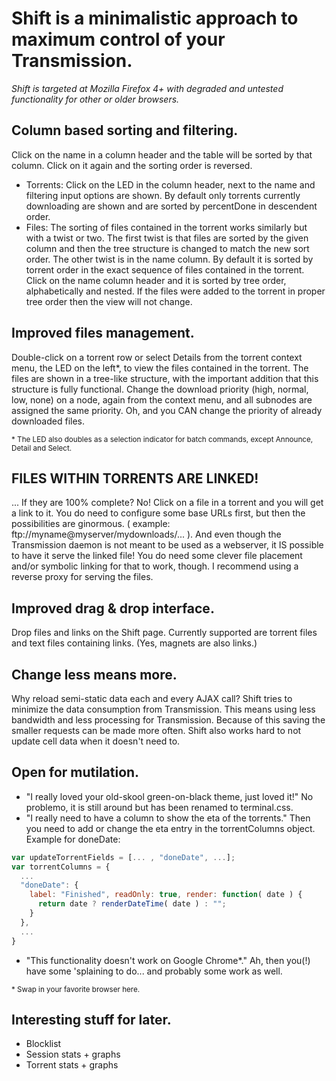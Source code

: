 Shift is a minimalistic approach to maximum control of your Transmission.
=====

*Shift is targeted at Mozilla Firefox 4+ with degraded and untested functionality for other or older browsers.*

## Column based sorting and filtering.

Click on the name in a column header and the table will be sorted by that column. Click on it again and the sorting order is reversed.

* Torrents:
Click on the LED in the column header, next to the name and filtering input options are shown. By default only torrents currently downloading are shown and are sorted by percentDone in descendent order.
* Files:
The sorting of files contained in the torrent works similarly but with a twist or two. The first twist is that files are sorted by the given column and then the tree structure is changed to match the new sort order. The other twist is in the name column. By default it is sorted by torrent order in the exact sequence of files contained in the torrent. Click on the name column header and it is sorted by tree order, alphabetically and nested. If the files were added to the torrent in proper tree order then the view will not change.

## Improved files management.

Double-click on a torrent row or select Details from the torrent context menu, the LED on the left\*, to view the files contained in the torrent. The files are shown in a tree-like structure, with the important addition that this structure is fully functional. Change the download priority (high, normal, low, none) on a node, again from the context menu, and all subnodes are assigned the same priority. Oh, and you CAN change the priority of already downloaded files.

<sup>\* The LED also doubles as a selection indicator for batch commands, except Announce, Detail and Select.</sup>

## FILES WITHIN TORRENTS ARE LINKED!

... If they are 100% complete? No! Click on a file in a torrent and you will get a link to it. You do need to configure some base URLs first, but then the possibilities are ginormous. ( example: ftp://myname@myserver/mydownloads/... ). And even though the Transmission daemon is not meant to be used as a webserver, it IS possible to have it serve the linked file! You do need some clever file placement and/or symbolic linking for that to work, though. I recommend using a reverse proxy for serving the files.

## Improved drag & drop interface.

Drop files and links on the Shift page. Currently supported are torrent files and text files containing links. (Yes, magnets are also links.)

## Change less means more.

Why reload semi-static data each and every AJAX call? Shift tries to minimize the data consumption from Transmission. This means using less bandwidth and less processing for Transmission. Because of this saving the smaller requests can be made more often. Shift also works hard to not update cell data when it doesn't need to.

## Open for mutilation.

* "I really loved your old-skool green-on-black theme, just loved it!" No problemo, it is still around but has been renamed to terminal.css.
* "I really need to have a column to show the eta of the torrents." Then you need to add or change the eta entry in the torrentColumns object. Example for doneDate:

```javascript
var updateTorrentFields = [... , "doneDate", ...];
var torrentColumns = {
  ...
  "doneDate": {
    label: "Finished", readOnly: true, render: function( date ) {
      return date ? renderDateTime( date ) : "";
    }
  },
  ...
}
```
* "This functionality doesn't work on Google Chrome\*." Ah, then you(!) have some 'splaining to do... and probably some work as well.

<sup>\* Swap in your favorite browser here.</sup>

## Interesting stuff for later.

* Blocklist
* Session stats + graphs
* Torrent stats + graphs
